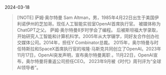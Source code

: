 2024-03-18


> [!NOTE] 萨姆·奥尔特曼
> Sam Altman，男，1985年4月22日出生于美国伊利诺伊州的芝加哥。现任人工智能实验室OpenAI首席执行官。 被媒体称为ChatGPT之父。
萨姆·奥尔特曼8岁时学会了编程。 后被斯坦福大学录取，开始研究人工智能和计算机科学。2005年从大学辍学，同好友合作创办社交媒体公司。2014年，担任Y Combinator总裁。 2015年，奥尔特曼与时任特斯拉和SpaceX首席执行官的埃隆·马斯克共同创立了OpenAI。2023年11月17日，OpenAI突发声明，宣布奥尔特曼离职 。11月22日，OpenAI宣布，奥尔特曼将重返公司担任CEO。
2023年9月被《时代》周刊评为“全球AI领导者”。
